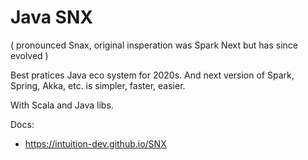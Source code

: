 
# Java SNX
( pronounced Snax, original insperation  was Spark Next but has since evolved ) 

Best pratices Java eco system for 2020s. And next version of Spark, Spring, Akka, etc. is simpler, faster, easier. 

With Scala and Java libs.

Docs:
- https://intuition-dev.github.io/SNX

